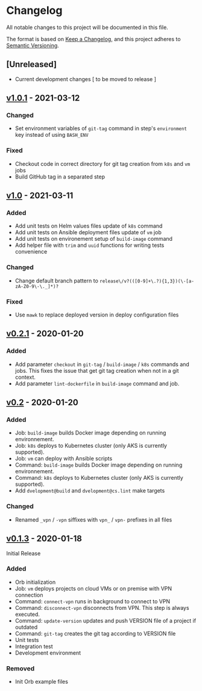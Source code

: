 # Changelog
All notable changes to this project will be documented in this file.

The format is based on [Keep a Changelog](https://keepachangelog.com/en/1.0.0/),
and this project adheres to [Semantic Versioning](https://semver.org/spec/v2.0.0.html).

## [Unreleased]
 - Current development changes [ to be moved to release ]

## [v1.0.1] - 2021-03-12
### Changed
 - Set environment variables of `git-tag` command in step's `environment` key instead of using `BASH_ENV`

### Fixed
 - Checkout code in correct directory for git tag creation from `k8s` and `vm` jobs
 - Build GitHub tag in a separated step

## [v1.0] - 2021-03-11
### Added
 - Add unit tests on Helm values files update of `k8s` command
 - Add unit tests on Ansible deployment files update of `vm` job
 - Add unit tests on environement setup of `build-image` command
 - Add helper file with `trim` and `uuid` functions for writing tests convenience

### Changed
 - Change default branch pattern to `release\/v?(([0-9]+\.?){1,3})(\-[a-zA-Z0-9\-\._]*)?`

### Fixed
 - Use `mawk` to replace deployed version in deploy configuration files

## [v0.2.1] - 2020-01-20
### Added
 - Add parameter `checkout` in `git-tag` / `build-image` / `k8s` commands and jobs. This fixes the issue that get git tag creation when not in a git context.
 - Add parameter `lint-dockerfile` in `build-image` command and job.

## [v0.2] - 2020-01-20
### Added
 - Job: `build-image` builds Docker image depending on running environnement.
 - Job: `k8s` deploys to Kubernetes cluster (only AKS is currently supported).
 - Job: `vm` can deploy with Ansible scripts
 - Command: `build-image` builds Docker image depending on running environnement.
 - Command: `k8s` deploys to Kubernetes cluster (only AKS is currently supported).
 - Add `dvelopment@build` and `dvelopment@cs.lint` make targets

### Changed
 - Renamed `_vpn` / `-vpn` siffixes with `vpn_` / `vpn-` prefixes in all files

## [v0.1.3] - 2020-01-18
Initial Release

### Added
 - Orb initialization
 - Job: `vm` deploys projects on cloud VMs or on premise with VPN connection
 - Command: `connect-vpn` runs in background to connect to VPN
 - Command: `disconnect-vpn` disconnects from VPN. This step is always executed.
 - Command: `update-version` updates and push VERSION file of a project if outdated
 - Command: `git-tag` creates the git tag according to VERSION file
 - Unit tests
 - Integration test
 - Development environment

### Removed
 - Init Orb example files


[v1.0.1]: https://github.com/cospirit/deploy-orb/releases/tag/v1.0.1
[v1.0]: https://github.com/cospirit/deploy-orb/releases/tag/v1.0
[v0.2.1]: https://github.com/cospirit/deploy-orb/releases/tag/v0.2.1
[v0.2]: https://github.com/cospirit/deploy-orb/releases/tag/v0.2
[v0.1.3]: https://circleci.com/developer/orbs/orb/cospirit/deploy?version=0.1.3
